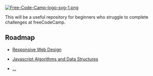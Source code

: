 [![Free-Code-Camp-logo-svg-1.png](https://i.postimg.cc/Kc69TdfV/Free-Code-Camp-logo-svg-1.png)](https://postimg.cc/dD9mPNzm)

This will be a useful repository for beginners who struggle to complete challenges at freeCodeCamp.

## Roadmap

- [Responsive Web Design](https://github.com/Kroixyz/freecodecamp-courses/tree/master/responsive-web-design)

- [Javascript Algorithms and Data Structures](https://github.com/Kroixyz/freecodecamp-courses/tree/master/js-algorithms-and-data-structures)

- [...](https://www.google.com)
